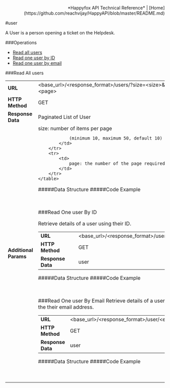  <p align="right">*Happyfox API Technical Reference* | [Home](https://github.com/reachvijay/HappyAPI/blob/master/README.md)</p>

#user

A User is a person opening a ticket on the Helpdesk.

###Operations

* [Read all users](#read-all-users)
* [Read one user by ID](#read-one-user-by-id)
* [Read one user by email](#read-one-user-by-email)

###Read All users
<table><tr>
			<td>
				<b>URL</b>
			</td>
			<td>
				&lt;base_url&gt;/&lt;response_format&gt;/users/?size=&lt;size&gt;&amp;page=&lt;page&gt;
			</td>
		</tr>
		<tr>
			<td>
				<b>HTTP Method</b>
			</td>
			<td>
				GET
			</td>
		</tr>
		<tr>
			<td>
				<b>Response Data</b>
			</td>
			<td>
				Paginated List of User
			</td>
		</tr>
		<tr>
			<td rowspan="2">
				<b>Additional Params</b>
			</td>
			<td>
				size: number of items per page 
				
				(minimum 10, maximum 50, default 10)
			</td>
		</tr>
		<tr>
			<td>
				page: the number of the page required
			</td>
		</tr>
	</table>


#####Data Structure
#####Code Example
<p align="right"><a href="#operations">Top</a></p>
###Read One user By ID

Retrieve details of a user using their ID.

<table><tr>
			<td>
				<b>URL</b>
			</td>
			<td>
				&lt;base_url&gt;/&lt;response_format&gt;/user/&lt;id&gt;/
			</td>
		</tr>
		<tr>
			<td>
				<b>HTTP Method</b>
			</td>
			<td>
				GET
			</td>
		</tr>
		<tr>
			<td>
				<b>Response Data</b>
			</td>
			<td>
				user
			</td>
		</tr>
	</table>


#####Data Structure
#####Code Example
<p align="right"><a href="#operations">Top</a></p>
###Read One user By Email
Retrieve details of a user using the their email address.

<table><tr>
			<td>
				<b>URL</b>
			</td>
			<td>
				&lt;base_url&gt;/&lt;response_format&gt;/user/&lt;email&gt;/
			</td>
		</tr>
		<tr>
			<td>
				<b>HTTP Method</b>
			</td>
			<td>
				GET
			</td>
		</tr>
		<tr>
			<td>
				<b>Response Data</b>
			</td>
			<td>
				user
			</td>
		</tr>
	</table>

#####Data Structure
#####Code Example
<p align="right"><a href="#operations">Top</a></p>